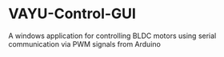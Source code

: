# VAYU-Control-GUI
A windows application for controlling BLDC motors using serial communication via PWM signals from Arduino
